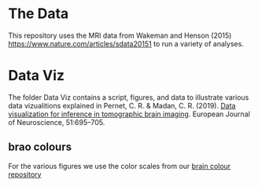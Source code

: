 # The Data

This repository uses the MRI data from Wakeman and Henson (2015) https://www.nature.com/articles/sdata20151 to run a variety of analyses.

# Data Viz

The folder Data Viz contains a script, figures, and data to illustrate various data vizualitions explained in Pernet, C. R. & Madan, C. R. (2019). [Data visualization for inference in tomographic brain imaging](https://onlinelibrary.wiley.com/doi/full/10.1111/ejn.14430). European Journal of Neuroscience, 51:695–705.

## brao colours

For the various figures we use the color scales from our [brain colour repository](https://github.com/CPernet/brain_colours)
